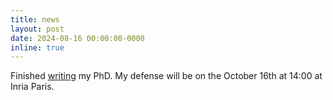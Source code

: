 ```yaml
---
title: news
layout: post
date: 2024-08-16 00:00:00-0000
inline: true
---
```

Finished [writing](https://github.com/theophilec/thesis) my PhD. My defense will be on the October 16th at 14:00 at Inria Paris.
